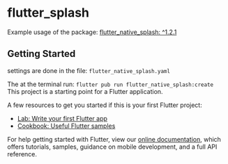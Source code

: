 # flutter_splash

Example usage of the package: [flutter_native_splash: ^1.2.1](https://pub.dev/packages/flutter_native_splash)

## Getting Started

settings are done in the file: `flutter_native_splash.yaml`

The at the terminal run: `flutter pub run flutter_native_splash:create`
This project is a starting point for a Flutter application.

A few resources to get you started if this is your first Flutter project:

- [Lab: Write your first Flutter app](https://flutter.dev/docs/get-started/codelab)
- [Cookbook: Useful Flutter samples](https://flutter.dev/docs/cookbook)

For help getting started with Flutter, view our
[online documentation](https://flutter.dev/docs), which offers tutorials,
samples, guidance on mobile development, and a full API reference.
